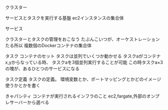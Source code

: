 クラスター

サービスとタスクを実行する基盤
ec2インスタンスの集合体

サービス

クラスターとタスクの管理をおこなう
たぶんこいつが、オーケストレーションたる所以
複数個のDockerコンテナの集合体

タスク
コンテナのセット
タスクは並列でいくつか動かせる
タスクaがコンテナx,yからなっている時、
タスクaを3個並列実行することが可能
この時タスクa×3の塊が、あるひとつのサービスになる

タスク定義
タスクの定義。
環境変数とか、ポートマッピングとかどのイメージ使うかとかを書く

きゃパシティ
コンテナが実行されるインフラのこと
ec2,fargate,外部のオンプレサーバーから選べる